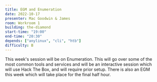 ```yaml
---
title: EGM and Enumeration
date: 2022-10-17
presenter: Mac Goodwin & James
room: Workroom 1
building: the-diamond
start-time: "19:00"
end-time: "20:30"
depends: ["anylinux", "cli", "htb"]
difficulty: B
---
```

This week's session will be on Enumeration.
This will go over some of the most common tools and services and will be an interactive session which will use Hack The Box, and will require prior setup.
There is also an EGM this week which will take place for the final half hour.